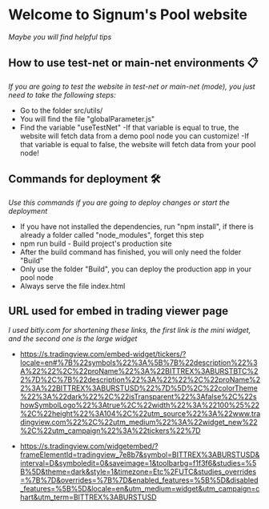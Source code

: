 # Welcome to Signum's Pool website

_Maybe you will find helpful tips_

## How to use test-net or main-net environments 📋

_If you are going to test the website in test-net or main-net (mode), you just need to take the following steps:_

-   Go to the folder src/utils/
-   You will find the file "globalParameter.js"
-   Find the variable "useTestNet"
    -If that variable is equal to true, the website will fetch data from a demo pool node you can customize!
    -If that variable is equal to false, the website will fetch data from your pool node!

## Commands for deployment 🛠️

_Use this commands if you are going to deploy changes or start the deployment_

-   If you have not installed the dependencies, run "npm install", if there is already a folder called "node_modules", forget this step
-   npm run build - Build project's production site
-   After the build command has finished, you will only need the folder "Build"
-   Only use the folder "Build", you can deploy the production app in your pool node
-   Always serve the file index.html

## URL used for embed in trading viewer page

_I used bitly.com for shortening these links, the first link is the mini widget, and the second one is the large widget_

-   https://s.tradingview.com/embed-widget/tickers/?locale=en#%7B%22symbols%22%3A%5B%7B%22description%22%3A%22%22%2C%22proName%22%3A%22BITTREX%3ABURSTBTC%22%7D%2C%7B%22description%22%3A%22%22%2C%22proName%22%3A%22BITTREX%3ABURSTUSD%22%7D%5D%2C%22colorTheme%22%3A%22dark%22%2C%22isTransparent%22%3Afalse%2C%22showSymbolLogo%22%3Atrue%2C%22width%22%3A%22100%25%22%2C%22height%22%3A104%2C%22utm_source%22%3A%22www.tradingview.com%22%2C%22utm_medium%22%3A%22widget_new%22%2C%22utm_campaign%22%3A%22tickers%22%7D

-   https://s.tradingview.com/widgetembed/?frameElementId=tradingview_7e8b7&symbol=BITTREX%3ABURSTUSD&interval=D&symboledit=0&saveimage=1&toolbarbg=f1f3f6&studies=%5B%5D&theme=dark&style=1&timezone=Etc%2FUTC&studies_overrides=%7B%7D&overrides=%7B%7D&enabled_features=%5B%5D&disabled_features=%5B%5D&locale=en&utm_medium=widget&utm_campaign=chart&utm_term=BITTREX%3ABURSTUSD
